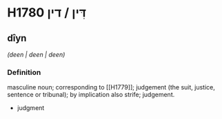 # H1780 דִּין / דין

## dîyn

_(deen | deen | deen)_

### Definition

masculine noun; corresponding to [[H1779]]; judgement (the suit, justice, sentence or tribunal); by implication also strife; judgement.

- judgment
